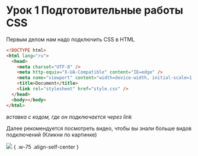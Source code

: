 # Урок 1 Подготовительные работы CSS

Первым делом нам надо подключить CSS в HTML

```html
<!DOCTYPE html>
<html lang="ru">
  <head>
    <meta charset="UTF-8" />
    <meta http-equiv="X-UA-Compatible" content="IE=edge" />
    <meta name="viewport" content="width=device-width, initial-scale=1.0" />
    <title>Document</title>
    <link rel="stylesheet" href="style.css" />
  </head>
  <body></body>
</html>
```

_вставка с кодом, где он подключается через link_

Далее рекомендуется посмотреть видео, чтобы вы знали больше видов подключений (Кликни по картинке)

[![](https://i.ytimg.com/vi_webp/DX9ITfNVM7I/sddefault.webp)](https://www.youtube.com/watch?v=DX9ITfNVM7I) { .w-75 .align-self-center }


